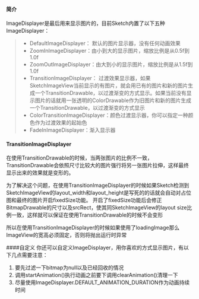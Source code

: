 #### 简介

ImageDisplayer是最后用来显示图片的，目前Sketch内置了以下五种ImageDisplayer：
>* DefaultImageDisplayer： 默认的图片显示器，没有任何动画效果
>* ZoomInImageDisplayer：由小到大的显示图片，缩放比例是从0.5f到1.0f
>* ZoomOutImageDisplayer：由大到小的显示图片，缩放比例是从1.5f到1.0f
>* TransitionImageDisplayer： 过渡效果显示器，如果SketchImageView当前显示的有图片，就会用已有的图片和新的图片生成一个TransitionDrawable，以过渡渐变的方式显示。如果当前没有显示图片的话就用一张透明的ColorDrawable作为旧图片和新的图片生成一个TransitionDrawable，以过渡渐变的方式显示
>* ColorTransitionImageDisplayer：颜色过渡显示器，你可以指定一种颜色作为过渡效果的起始色
>* FadeInImageDisplayer：渐入显示器

#### TransitionImageDisplayer
在使用TransitionDrawable的时候，当两张图片的比例不一致，TransitionDrawable会依照尺寸比较大的图片强行将另一张图片拉伸，这样最终显示出来的效果就是变形的。

为了解决这个问题，在使用TransitionImageDisplayer的时候如果Sketch检测到SketchImageView的layout_width和layout_height是写死的的话就会自动对占位图和最终的图片开启fixedSize功能。
开启了fixedSize功能后会修正BitmapDrawable的尺寸以及srcRect，使其同SketchImageView的layout size比例一致，这样就可以保证在使用TransitionDrawable的时候不会变形

所以在使用TransitionImageDisplayer的时候如果使用了loadingImage那么ImageView的宽高必须固定，否则将抛出运行时异常

####自定义
你还可以自定义ImageDisplayer，用你喜欢的方式显示图片，有以下几点需要注意：

1. 要先过滤一下bitmap为null以及已经回收的情况
2. 调用startAnimation()执行动画之前要下调用clearAnimation()清理一下
3. 尽量使用ImageDisplayer.DEFAULT_ANIMATION_DURATION作为动画持续时间